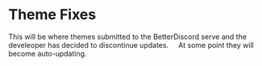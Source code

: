 # Theme Fixes
This will be where themes submitted to the BetterDiscord serve and the develeoper has decided to discontinue updates.  
  
At some point they will become auto-updating.
